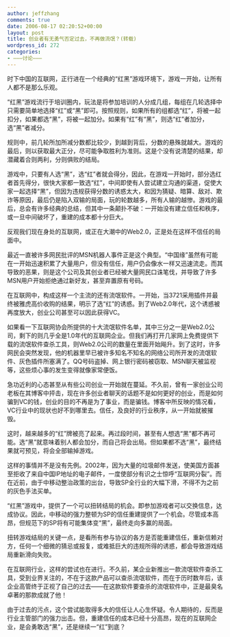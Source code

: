 ```yaml
---
author: jeffzhang
comments: true
date: 2006-08-17 02:20:52+00:00
layout: post
title: 创业者有无勇气否定过去，不再做流氓？(转载)
wordpress_id: 272
categories:
- ———讨论———
---
```


时下中国的互联网，正行进在一个经典的“红黑”游戏环境下，游戏一开始，让所有人都不是那么乐观。

“红黑”游戏流行于培训圈内，玩法是将参加培训的人分成几组，每组在几轮选择中只需要简单地选择“红”或“黑”即可。按照规则，如果所有的组都选“红”，将被一起扣分，如果都选“黑”，将被一起加分。如果有“红”有“黑”，则选“红”者加分，选“黑”者减分。

规则中，前几轮所加所减分数都比较少，到越到背后，分数的悬殊就越大。游戏的最后，则以获取最大正分，尽可能争取胜利为准则。这是个没有说清楚的结果，却潜藏着合则两利，分则俱败的结局。

游戏中，只要有人选“黑”，选“红”者就会得分，因此，在游戏一开始时，部分选红者首先得分，很快大家都一致选“红”，中间即使有人尝试建立沟通的渠道，促使大家一起选择“黑”，但因为违规获得分数的诱惑太大，和因为猜疑、暗算、敌对、欺诈等原因，最后仍是陷入双输的局面，玩的轮数越多，所有人输的越惨。游戏的最后，总会有许多经典的总结，但其中一条颠扑不破：一开始没有建立信任和秩序，或一旦中间破坏了，重建的成本都十分巨大。

反观我们现在身处的互联网，或正在大潮中的Web2.0，正是处在这样不信任的局面中。

最近一直被许多网民批评的MSN机器人事件正是这个典型。“中国缘”虽然有可能在一开始迅速积累了大量用户，但没有信任，用户仍会像水一样又迅速流走。而其导致的恶果，则是这个公司及其创业者已经被大量网民口诛笔伐，并导致了许多MSN用户开始拒绝通过新好友，甚至弃置原有号码。

在互联网中，构成这样一个主流的还有流氓软件。一开始，当3721采用插件并最终被雅虎高价收购的结果，明示了选“红”的诱惑。到了Web2.0年代，这个诱惑被再度放大，创业公司甚至可以因此获得VC。

如果看一下互联网协会所提供的十大流氓软件名单，其中三分之一是Web2.0公司，剩下的则几乎全是1.0年代的互联网企业。但我们再打开几家网上免费提供下载的流氓软件查杀工具，则Web2.0公司的数量在里面开始飚升。到了这时，许多网民会突然发现，他的机器里早已被许多知名不知名的网络公司所开发的流氓软件、灰色插件所塞满了。QQ号码盗掉、网上银行密码被窃取、MSN聊天被监视等，这些烦心事的发生变得就像家常便饭。

急功近利的心态甚至从有些公司创业一开始就在蔓延。不久前，曾有一家创业公司老板在其博客中抨击，现在许多创业者聊天的话题不是如何更好的创业，而是如何骗到VC的钱，创业的目的不再是为了事业，而是骗钱。博客中所反映的情况看，VC行业中的现状也好不到哪里去。信任，及良好的行业秩序，从一开始就被摧毁。

这时，越来越多的“红”牌被亮了起来。再过段时间，甚至有人想选“黑”都不再可能。选“黑”就意味着别人都会加分，而自己将会出局。但如果都不选“黑”，最终结果就可预见，将会全部输掉游戏。

这样的事情并不是没有先例。2002年，因为大量的垃圾邮件发送，使美国方面甚至拒收了来自中国IP地址的电子邮件，一度使部分有识之士惊呼“互联网分裂”。而在近前，由于中移动整治政策的出台，导致SP全行业的大幅下滑，不得不为之前的灰色手法买单。

“红黑”游戏中，提供了一个可以扭转结局的机会。即参加游戏者可以交换信息，达成协议。因此，中移动的强力整顿为SP的信任重建提供了一个机会。尽管成本高昂，但规范下的SP将有可能集体变“黑”，最终走向多赢的局面。

扭转游戏结局的关键一点，是看所有参与协议的各方是否能重建信任，重新信赖对方，任何一个细微的猜忌或报复，或难抵巨大的违规所得的诱惑，都会导致游戏结局重新滑向失败。

在互联网行业，这样的尝试也在进行。不久前，某企业新推出一款流氓软件查杀工具，受到业界关注的，不在于这款产品可以查杀流氓软件，而在于历时数年后，该企业高管终于正视了自己的过去——在这款软件要查杀的流氓软件中，正是最臭名卓著的那款成就了他！

由于过去的污点，这个尝试能取得多大的信任让人心生怀疑。令人期待的，反而是行业主管部门的强力出击。但，重建信任的成本已经十分高昂，现在的互联网企业，是会勇敢选“黑”，还是继续一“红”到底？
